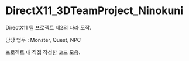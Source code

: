 # DirectX11_3DTeamProject_Ninokuni
DirectX11 팀 프로젝트 제2의 나라 모작.

담당 업무 : Monster, Quest, NPC

프로젝트 내 직접 작성한 코드 모음.
